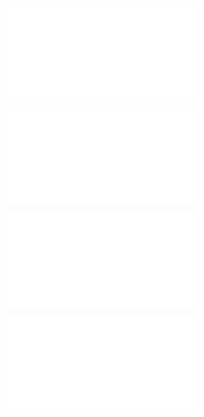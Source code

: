 ![@](steps/_.3eb68380.md)

![@](steps/_.3731a859.md)

![@](steps/_.926793c2.md)

![@](steps/_.e6ca5b5d.md)